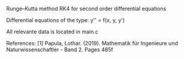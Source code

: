 Runge–Kutta method RK4 for second order differential equations

Differential equations of the type:
y'' = f(x, y, y')

All relevante data is located in main.c


References:
[1] Papula, Lothar. (2019). Mathematik für Ingenieure und Naturwissenschaftler - Band 2. Pages 485f
